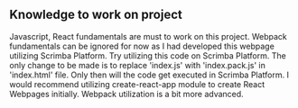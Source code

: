 ## Knowledge to work on project
Javascript, React fundamentals are must to work on this project. Webpack fundamentals can be ignored for now as I had developed this webpage utilizing Scrimba Platform. Try utilizing this code on Scrimba Platform. The only change to be made is to replace 'index.js' with 'index.pack.js' in 'index.html' file. Only then will the code get executed in Scrimba Platform. I would recommend utilizing create-react-app module to create React Webpages initially. Webpack utilization is a bit more advanced.

